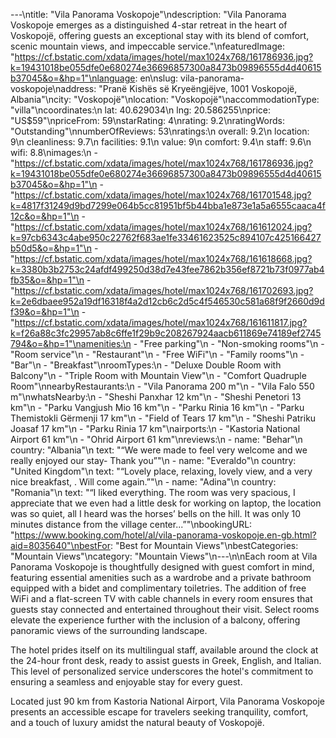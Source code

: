 ---\ntitle: "Vila Panorama Voskopoje"\ndescription: "Vila Panorama Voskopoje emerges as a distinguished 4-star retreat in the heart of Voskopojë, offering guests an exceptional stay with its blend of comfort, scenic mountain views, and impeccable service."\nfeaturedImage: "https://cf.bstatic.com/xdata/images/hotel/max1024x768/161786936.jpg?k=19431018be055dfe0e680274e36696857300a8473b09896555d4d40615b37045&o=&hp=1"\nlanguage: en\nslug: vila-panorama-voskopoje\naddress: "Pranë Kishës së Kryeëngjëjve, 1001 Voskopojë, Albania"\ncity: "Voskopojë"\nlocation: "Voskopojë"\naccommodationType: "villa"\ncoordinates:\n  lat: 40.629034\n  lng: 20.586255\nprice: "US$59"\npriceFrom: 59\nstarRating: 4\nrating: 9.2\nratingWords: "Outstanding"\nnumberOfReviews: 53\nratings:\n  overall: 9.2\n  location: 9\n  cleanliness: 9.7\n  facilities: 9.1\n  value: 9\n  comfort: 9.4\n  staff: 9.6\n  wifi: 8.8\nimages:\n  - "https://cf.bstatic.com/xdata/images/hotel/max1024x768/161786936.jpg?k=19431018be055dfe0e680274e36696857300a8473b09896555d4d40615b37045&o=&hp=1"\n  - "https://cf.bstatic.com/xdata/images/hotel/max1024x768/161701548.jpg?k=4817f31249d9bd7299e064b5cc81951bf5b44bba1e873e1a5a6555caaca4f12c&o=&hp=1"\n  - "https://cf.bstatic.com/xdata/images/hotel/max1024x768/161612024.jpg?k=97cb6343c4abe950c22762f683ae1fe33461623525c894107c425166427b50d5&o=&hp=1"\n  - "https://cf.bstatic.com/xdata/images/hotel/max1024x768/161618668.jpg?k=3380b3b2753c24afdf499250d38d7e43fee7862b356ef8721b73f0977ab4fb35&o=&hp=1"\n  - "https://cf.bstatic.com/xdata/images/hotel/max1024x768/161702693.jpg?k=2e6dbaee952a19df16318f4a2d12cb6c2d5c4f546530c581a68f9f2660d9df39&o=&hp=1"\n  - "https://cf.bstatic.com/xdata/images/hotel/max1024x768/161611817.jpg?k=f26a88c3fc29957ab8c6ffe1f29b9c208267924aacb611869e74189ef2745794&o=&hp=1"\namenities:\n  - "Free parking"\n  - "Non-smoking rooms"\n  - "Room service"\n  - "Restaurant"\n  - "Free WiFi"\n  - "Family rooms"\n  - "Bar"\n  - "Breakfast"\nroomTypes:\n  - "Deluxe Double Room with Balcony"\n  - "Triple Room with Mountain View"\n  - "Comfort Quadruple Room"\nnearbyRestaurants:\n  - "Vila Panorama 200 m"\n  - "Vila Falo 550 m"\nwhatsNearby:\n  - "Sheshi Panxhar 12 km"\n  - "Sheshi Penetori 13 km"\n  - "Parku Vangjush Mio 16 km"\n  - "Parku Rinia 16 km"\n  - "Parku Themistokli Gërmenji 17 km"\n  - "Field of Tears 17 km"\n  - "Sheshi Patriku Joasaf 17 km"\n  - "Parku Rinia 17 km"\nairports:\n  - "Kastoria National Airport 61 km"\n  - "Ohrid Airport 61 km"\nreviews:\n  - name: "Behar"\n    country: "Albania"\n    text: "“We were made to feel very welcome and we really enjoyed our stay- Thank you”"\n  - name: "Everaldo"\n    country: "United Kingdom"\n    text: "“Lovely place, relaxing, lovely view, and a very nice breakfast, . Will come again.”"\n  - name: "Adina"\n    country: "Romania"\n    text: "“I liked everything. The room was very spacious, I appreciate that we even had a little desk for working on laptop, the location was so quiet, all I heard was the horses’ bells on the hill. It was only 10 minutes distance from the village center...”"\nbookingURL: "https://www.booking.com/hotel/al/vila-panorama-voskopoje.en-gb.html?aid=8035640"\nbestFor: "Best for Mountain Views"\nbestCategories: "Mountain Views"\ncategory: "Mountain Views"\n---\n\nEach room at Vila Panorama Voskopoje is thoughtfully designed with guest comfort in mind, featuring essential amenities such as a wardrobe and a private bathroom equipped with a bidet and complimentary toiletries. The addition of free WiFi and a flat-screen TV with cable channels in every room ensures that guests stay connected and entertained throughout their visit. Select rooms elevate the experience further with the inclusion of a balcony, offering panoramic views of the surrounding landscape.

The hotel prides itself on its multilingual staff, available around the clock at the 24-hour front desk, ready to assist guests in Greek, English, and Italian. This level of personalized service underscores the hotel's commitment to ensuring a seamless and enjoyable stay for every guest.

Located just 90 km from Kastoria National Airport, Vila Panorama Voskopoje presents an accessible escape for travelers seeking tranquility, comfort, and a touch of luxury amidst the natural beauty of Voskopojë.